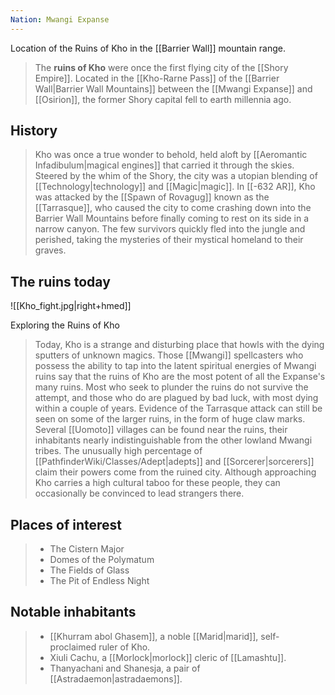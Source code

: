 ```yaml
---
Nation: Mwangi Expanse
---
```


Location of the Ruins of Kho in the [[Barrier Wall]] mountain range.
> The **ruins of Kho** were once the first flying city of the [[Shory Empire]]. Located in the [[Kho-Rarne Pass]] of the [[Barrier Wall|Barrier Wall Mountains]] between the [[Mwangi Expanse]] and [[Osirion]], the former Shory capital fell to earth millennia ago.



## History

> Kho was once a true wonder to behold, held aloft by [[Aeromantic Infadibulum|magical engines]] that carried it through the skies. Steered by the whim of the Shory, the city was a utopian blending of [[Technology|technology]] and [[Magic|magic]].
> In [[-632 AR]], Kho was attacked by the [[Spawn of Rovagug]] known as the [[Tarrasque]], who caused the city to come crashing down into the Barrier Wall Mountains before finally coming to rest on its side in a narrow canyon. The few survivors quickly fled into the jungle and perished, taking the mysteries of their mystical homeland to their graves.


## The ruins today

![[Kho_fight.jpg|right+hmed]] 

Exploring the Ruins of Kho

> Today, Kho is a strange and disturbing place that howls with the dying sputters of unknown magics. Those [[Mwangi]] spellcasters who possess the ability to tap into the latent spiritual energies of Mwangi ruins say that the ruins of Kho are the most potent of all the Expanse's many ruins. Most who seek to plunder the ruins do not survive the attempt, and those who do are plagued by bad luck, with most dying within a couple of years. Evidence of the Tarrasque attack can still be seen on some of the larger ruins, in the form of huge claw marks.
> Several [[Uomoto]] villages can be found near the ruins, their inhabitants nearly indistinguishable from the other lowland Mwangi tribes. The unusually high percentage of [[PathfinderWiki/Classes/Adept|adepts]] and [[Sorcerer|sorcerers]] claim their powers come from the ruined city. Although approaching Kho carries a high cultural taboo for these people, they can occasionally be convinced to lead strangers there.


## Places of interest

> - The Cistern Major
> - Domes of the Polymatum
> - The Fields of Glass
> - The Pit of Endless Night

## Notable inhabitants

> - [[Khurram abol Ghasem]], a noble [[Marid|marid]], self-proclaimed ruler of Kho.
> - Xiuli Cachu, a [[Morlock|morlock]] cleric of [[Lamashtu]].
> - Thanyachani and Shanesja, a pair of [[Astradaemon|astradaemons]].








